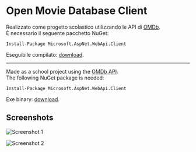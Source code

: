# Open Movie Database Client
Realizzato come progetto scolastico utilizzando le API di [OMDb](http://omdbapi.com/).  
È necessario il seguente pacchetto NuGet:
```
Install-Package Microsoft.AspNet.WebApi.Client
```

Eseguibile compilato: [download](https://github.com/cristianlivella/OMDb-Client/releases/download/v1.0/OMDb-1.0.zip).
***
Made as a school project using the [OMDb API](http://omdbapi.com/).  
The following NuGet package is needed:
```
Install-Package Microsoft.AspNet.WebApi.Client
```
Exe binary: [download](https://github.com/cristianlivella/OMDb-Client/releases/download/v1.0/OMDb-1.0.zip).

## Screenshots
![Screenshot 1](https://i.imgur.com/37jMjtR.png)

![Screenshot 2](https://i.imgur.com/0F6Mw4O.png)
